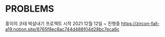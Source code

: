 # PROBLEMS

홍이의 코테 박살내기 프로젝트 시작 2021 12월 12일 ~ 진행중
https://zircon-fall-a19.notion.site/8765f8ec8ac744d488f04d28bc7eca6c
